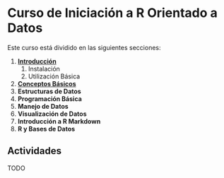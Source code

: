 # Curso de Iniciación a R Orientado a Datos
Este curso está dividido en las siguientes secciones:
1. [**Introducción**](1_introducción.md)
   1. Instalación
   2. Utilización Básica
2. [**Conceptos Básicos**](2_conceptos_básicos.md)
3. **Estructuras de Datos**
4. **Programación Básica**
5. **Manejo de Datos**
6. **Visualización de Datos**
7. **Introducción a R Markdown**
8. **R y Bases de Datos**

## Actividades
TODO